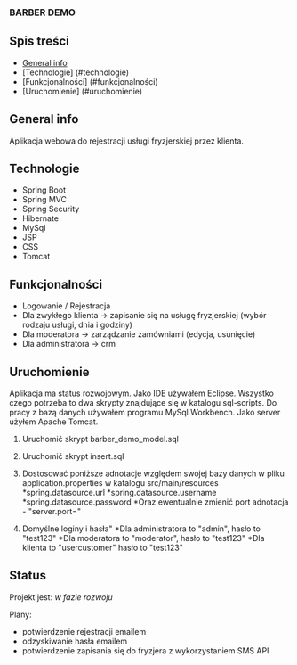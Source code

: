 
### BARBER DEMO

## Spis treści

* [General info](#general-info)
* [Technologie] (#technologie)
* [Funkcjonalności] (#funkcjonalności)
* [Uruchomienie] (#uruchomienie)

## General info

Aplikacja webowa do rejestracji usługi fryzjerskiej przez klienta.

## Technologie

* Spring Boot
* Spring MVC
* Spring Security
* Hibernate
* MySql
* JSP
* CSS
* Tomcat

## Funkcjonalności

* Logowanie / Rejestracja
* Dla zwykłego klienta -> zapisanie się na usługę fryzjerskiej (wybór rodzaju usługi, dnia i godziny)
* Dla moderatora -> zarządzanie zamówniami (edycja, usunięcie)
* Dla administratora -> crm


## Uruchomienie	

Aplikacja ma status rozwojowym. Jako IDE używałem Eclipse. Wszystko czego potrzeba to dwa skrypty znajdujące się w katalogu sql-scripts. Do pracy z bazą danych używałem programu MySql Workbench. Jako server użyłem Apache Tomcat.

1. Uruchomić skrypt barber_demo_model.sql 
2. Uruchomić skrypt insert.sql

3. Dostosować poniższe adnotacje względem swojej bazy danych w pliku application.properties w katalogu src/main/resources
*spring.datasource.url
*spring.datasource.username
*spring.datasource.password
*Oraz ewentualnie zmienić port adnotacja - "server.port="

4. Domyślne loginy i hasła"
*Dla administratora to "admin", hasło to "test123"
*Dla moderatora to "moderator", hasło to "test123"
*Dla klienta to "usercustomer" hasło to "test123"

## Status

Projekt jest: _w fazie rozwoju_

Plany: 
* potwierdzenie rejestracji emailem
* odzyskiwanie hasła emailem
* potwierdzenie zapisania się do fryzjera z wykorzystaniem SMS API

